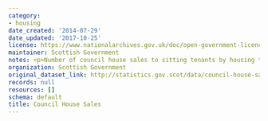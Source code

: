 ```yaml
---
category:
- housing
date_created: '2014-07-29'
date_updated: '2017-10-25'
license: https://www.nationalarchives.gov.uk/doc/open-government-licence/version/3/
maintainer: Scottish Government
notes: <p>Number of council house sales to sitting tenants by housing type.</p>
organization: Scottish Government
original_dataset_link: http://statistics.gov.scot/data/council-house-sales
records: null
resources: []
schema: default
title: Council House Sales
---
```

